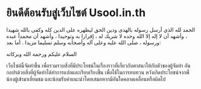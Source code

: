 # ยินดีต้อนรับสู่เว็บไซต์ Usool.in.th

الحمد لله الذي أرسل رسوله بالهدى ودين الحق ليظهره على الدين كله وكفى بالله شهيدا ، وأشهد أن لا إله إلا الله وحده لا شريك له ، إقرارا به وتوحيدا ، وأشهد أن محمداً عبده ورسوله ، صلى الله عليه وعلى آله وأصحابه وسلم تسليما مزيدا . أما بعد:

السلام عليكم ورحمة الله وبركاته

เว็บไซต์นี้จัดทำขึ้น เพื่อรวมรวบสิ่งที่มีประโยชน์ในเรื่องราวที่เกี่ยวกับศาสนาให้กับตัวของผู้จัดทำ อันกอปรด้วยสิ่งที่ผู้จัดทำได้ทำการแปลและเรียบเรียงขึ้น เพื่อใช้ในการทบทวน หวังเกิดประโยชน์จากพี่น้องผู้เข้ามาเยี่ยมชม และน้อมรับคำแนะนำโดยเสมอหากมีอันใดคลาดเคลื่อนหรือผิดไป

<i-posts title="อัพเดทล่าสุดบทความทั้งหมด" />
